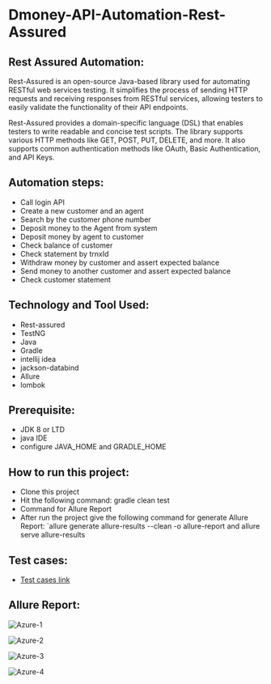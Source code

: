 # Dmoney-API-Automation-Rest-Assured
## Rest Assured Automation:
Rest-Assured is an open-source Java-based library used for automating RESTful web services testing. It simplifies the process of sending HTTP requests and receiving responses from RESTful services, allowing testers to easily validate the functionality of their API endpoints.

Rest-Assured provides a domain-specific language (DSL) that enables testers to write readable and concise test scripts. The library supports various HTTP methods like GET, POST, PUT, DELETE, and more. It also supports common authentication methods like OAuth, Basic Authentication, and API Keys.

## Automation steps:
- Call login API
- Create a new customer and an agent
- Search by the customer phone number
- Deposit money to the Agent from system
- Deposit money by agent to customer
- Check balance of customer
- Check statement by trnxId
- Withdraw money by customer and assert expected balance
- Send money to another customer and assert expected balance
- Check customer statement
## Technology and Tool Used:
- Rest-assured
- TestNG
- Java
- Gradle
- intellij idea
- jackson-databind
- Allure
- lombok
## Prerequisite:
- JDK 8 or LTD
- java IDE
- configure JAVA_HOME and GRADLE_HOME
## How to run this project:
- Clone this project
- Hit the following command: gradle clean test
- Command for Allure Report
- After run the project give the following command for generate Allure Report: `allure generate allure-results --clean -o allure-report and allure serve allure-results
## Test cases:
- [Test cases link](https://drive.google.com/drive/u/2/folders/1HAChtAi8edd88Be4DNIUyggsMWVw0N3f)

## Allure Report:
![Azure-1](https://user-images.githubusercontent.com/123467715/227119774-a33a2fd8-97d6-4a9c-b3a7-1786c1373d41.PNG)

![Azure-2](https://user-images.githubusercontent.com/123467715/227119819-5add285c-7a86-417d-8d3f-00d0391acbff.PNG)

![Azure-3](https://user-images.githubusercontent.com/123467715/227119844-e2811491-8255-4f3c-b710-2630338a8129.PNG)

![Azure-4](https://user-images.githubusercontent.com/123467715/227119720-ba3823cb-84c8-4b31-a2b6-8b70610ead8f.PNG)
